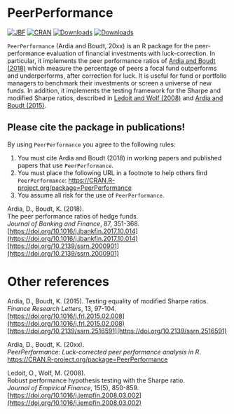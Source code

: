 # PeerPerformance
[![JBF](https://img.shields.io/badge/JBF-10.1016%2Fj.jbankfin.2017.10.014-brightgreen)](https://doi.org/10.1016/j.jbankfin.2017.10.014)
[![CRAN](http://www.r-pkg.org/badges/version/PeerPerformance)](https://cran.r-project.org/package=PeerPerformance) 
[![Downloads](http://cranlogs.r-pkg.org/badges/PeerPerformance?color=brightgreen)](http://www.r-pkg.org/pkg/PeerPerformance)
[![Downloads](http://cranlogs.r-pkg.org/badges/grand-total/PeerPerformance?color=brightgreen)](http://www.r-pkg.org/pkg/PeerPerformance)

`PeerPerformance` (Ardia and Boudt, 20xx) is an R package for the peer-performance evaluation of financial investments with
luck-correction. In particular, it implements the peer performance ratios 
of [Ardia and Boudt (2018)](https://doi.org/10.1016/j.jbankfin.2017.10.014) which measure the percentage of peers a focal fund outperforms and underperforms, after
correction for luck. It is useful for fund or portfolio managers to 
benchmark their investments or screen a universe of new funds. 
In addition, it implements the testing framework for the Sharpe and modified Sharpe ratios, described 
in [Ledoit and Wolf (2008)](https://doi.org/10.1016/j.jempfin.2008.03.002) 
and [Ardia and Boudt (2015)](https://doi.org/10.1016/j.frl.2015.02.008).

## Please cite the package in publications!

By using `PeerPerformance` you agree to the following rules: 

1) You must cite Ardia and Boudt (2018) in working papers and published papers that use `PeerPerformance`.
2) You must place the following URL in a footnote to help others find `PeerPerformance`: https://CRAN.R-project.org/package=PeerPerformance 
3) You assume all risk for the use of `PeerPerformance`.

Ardia, D., Boudt, K. (2018).      
The peer performance ratios of hedge funds.      
_Journal of Banking and Finance_, 87, 351-368.    
[https://doi.org/10.1016/j.jbankfin.2017.10.014](https://doi.org/10.1016/j.jbankfin.2017.10.014)  
[https://doi.org/10.2139/ssrn.2000901](https://doi.org/10.2139/ssrn.2000901)

# Other references

Ardia, D., Boudt, K. (2015).
Testing equality of modified Sharpe ratios.  
_Finance Research Letters_, 13, 97-104.   
[https://doi.org/10.1016/j.frl.2015.02.008](https://doi.org/10.1016/j.frl.2015.02.008)   
[https://doi.org/10.2139/ssrn.2516591](https://doi.org/10.2139/ssrn.2516591)

Ardia, D., Boudt, K. (20xx).      
_PeerPerformance: Luck-corrected peer performance analysis in R_.     
https://CRAN.R-project.org/package=PeerPerformance  

Ledoit, O., Wolf, M. (2008).   
Robust performance hypothesis testing with the Sharpe ratio.    
_Journal of Empirical Finance_, 15(5), 850-859.  
[https://doi.org/10.1016/j.jempfin.2008.03.002](https://doi.org/10.1016/j.jempfin.2008.03.002) 
